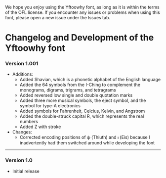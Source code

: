 We hope you enjoy using the Yftoowhy font, as long as it is within the terms of the OFL license. If you encounter any issues or problems when using this font, please open a new issue under the Issues tab.

# Changelog and Development of the Yftoowhy font #

### Version 1.001 ###
- Additions:
  - Added Shavian, which is a phonetic alphabet of the English language
  - Added the 64 symbols from the I-Ching to complement the monograms, digrams, trigrams, and tetragrams
  - Added reversed low single and double quotation marks
  - Added three more musical symbols, the eject symbol, and the symbol for type-A electronics
  - Added symbols for Fahrenheit, Celcius, Kelvin, and Angstrom
  - Added the double-struck capital R, which represents the real numbers
  - Added Z with stroke
- Changes:
  - Corrected encoding positions of 𐌸 (Thiuth) and 𐌹 (Eis) because I inadvertently had them switched around while developing the font
- - - -
### Version 1.0 ###
- Initial release
